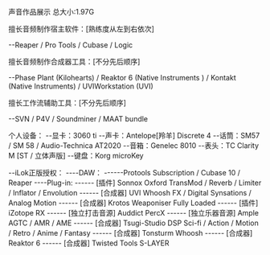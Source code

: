 声音作品展示
总大小:1.97G

擅长音频制作宿主软件：[熟练度从左到右依次]

--Reaper / Pro Tools / Cubase / Logic 

擅长音频制作合成器工具：[不分先后顺序]

--Phase Plant (Kilohearts) / Reaktor 6 (Native Instruments ) / Kontakt (Native Instruments)  / UVIWorkstation (UVI) 

擅长工作流辅助工具：[不分先后顺序]

--SVN / P4V / Soundminer / MAAT bundle 

个人设备：
--显卡：3060 ti
--声卡：Antelope[羚羊] Discrete 4
--话筒：SM57 / SM 58 / Audio-Technica AT2020 
--音箱：Genelec 8010
--表头：TC Clarity M [ST / 立体声版]
--键盘：Korg microKey

--iLok正版授权：
----DAW：
------Protools Subscription / Cubase 10 / Reaper
----Plug-in:
------ [插件] Sonnox Oxford TransMod / Reverb / Limiter / Inflator / Envolution
------ [合成器] UVI Whoosh FX / Digital Synsations / Analog Motion
------ [合成器] Krotos Weaponiser Fully Loaded
------ [插件] iZotope RX
------ [独立打击音源] Auddict PercX
------ [独立乐器音源] Ample AGTC / AMR / AME
------ [合成器] Tsugi-Studio DSP Sci-fi / Action / Motion / Retro / Anime / Fantasy
------ [合成器] Tonsturm Whoosh
------ [合成器] Reaktor 6
------ [合成器] Twisted Tools S-LAYER
